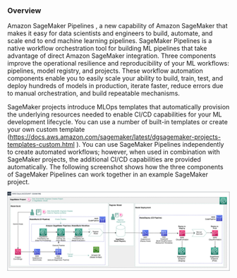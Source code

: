 <h3>Overview</h3>

Amazon SageMaker Pipelines , a new capability of Amazon SageMaker  that makes it easy for data scientists and engineers to build, automate, and scale end to end machine learning pipelines. SageMaker Pipelines is a native workflow orchestration tool  for building ML pipelines that take advantage of direct Amazon SageMaker  integration. Three components improve the operational resilience and reproducibility of your ML workflows: pipelines, model registry, and projects. These workflow automation components enable you to easily scale your ability to build, train, test, and deploy hundreds of models in production, iterate faster, reduce errors due to manual orchestration, and build repeatable mechanisms.

SageMaker projects introduce MLOps templates that automatically provision the underlying resources needed to enable CI/CD capabilities for your ML development lifecycle. You can use a number of built-in templates  or create your own custom template (https://docs.aws.amazon.com/sagemaker/latest/dgsagemaker-projects-templates-custom.html ). You can use SageMaker Pipelines independently to create automated workflows; however, when used in combination with SageMaker projects, the additional CI/CD capabilities are provided automatically. The following screenshot shows how the three components of SageMaker Pipelines can work together in an example SageMaker project.


![My Image](mlflow.png)
